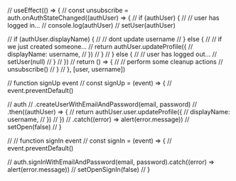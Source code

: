 // useEffect(() => {
  //   const unsubscribe = auth.onAuthStateChanged((authUser) => {
  //     if (authUser) {
  //       // user has logged in...
  //       console.log(authUser)
  //       setUser(authUser)

  //       if (authUser.displayName) {
  //         // dont update username
  //       } else {
  //         // if we just created someone...
  //         return authUser.updateProfile({
  //           displayName: username,
  //         })
  //       }
  //     } else {
  //       // user has logged out...
  //       setUser(null)
  //     }
  //   })
  //   return () => {
  //     // perform some cleanup actions
  //     unsubscribe()
  //   }
  // }, [user, username])

  // function signUp event
  // const signUp = (event) => {
  //   event.preventDefault()

  //   auth
  //     .createUserWithEmailAndPassword(email, password)
  //     .then((authUser) => {
  //       return authUser.user.updateProfile({
  //         displayName: username,
  //       })
  //     })
  //     .catch((error) => alert(error.message))
  //   setOpen(false)
  // }

  // // function signIn event
  // const signIn = (event) => {
  //   event.preventDefault()

  //   auth.signInWithEmailAndPassword(email, password).catch((error) => alert(error.message))
  //   setOpenSignIn(false)
  // }